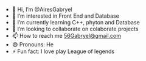 - 👋 Hi, I’m @AiresGabryel
- 👀 I’m interested in Front End and Database
- 🌱 I’m currently learning C++, phyton and Database
- 💞️ I’m looking to collaborate on colaborate projects
- 📫 How to reach me 56Gabryel@gmail.com
- 😄 Pronouns: He
- ⚡ Fun fact: I love play League of legends

<!---
AiresGabryel/AiresGabryel is a ✨ special ✨ repository because its `README.md` (this file) appears on your GitHub profile.
You can click the Preview link to take a look at your changes.
--->
